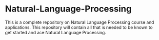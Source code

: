 # Natural-Language-Processing
This is a complete repository on Natural Language Processing course and applications. This repository will contain all that is needed to be known to get started and ace Natural Language Processing. 
